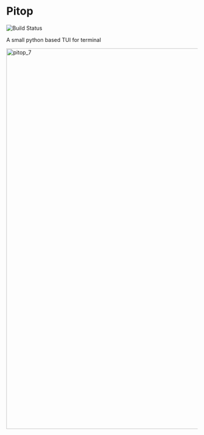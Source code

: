 # Pitop
![Build Status](https://github.com/ymode/pitop/actions/workflows/python-app.yml/badge.svg)

A small python based TUI for terminal



<img width="1001" alt="pitop_7" src="https://github.com/ymode/pitop/assets/5312047/d725b6e6-7f69-4b40-9d17-caafaae55481">



